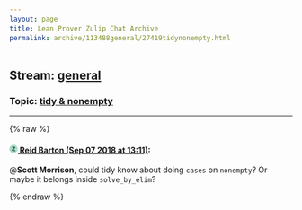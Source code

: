 ```yaml
---
layout: page
title: Lean Prover Zulip Chat Archive 
permalink: archive/113488general/27419tidynonempty.html
---
```


## Stream: [general](index.html)
### Topic: [tidy & nonempty](27419tidynonempty.html)

---


{% raw %}
#### [![Click to go to Zulip](../../assets/img/zulip2.png) Reid Barton (Sep 07 2018 at 13:11)](https://leanprover.zulipchat.com/#narrow/stream/113488-general/topic/tidy%20%26%20nonempty/near/133503946):
@**Scott Morrison**, could tidy know about doing `cases` on `nonempty`? Or maybe it belongs inside `solve_by_elim`?


{% endraw %}
